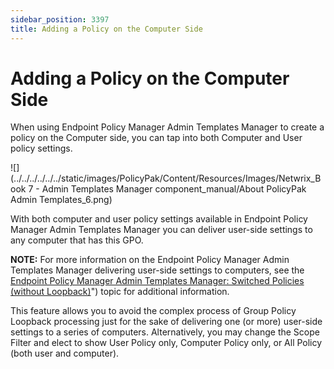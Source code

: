 ```yaml
---
sidebar_position: 3397
title: Adding a Policy on the Computer Side
---
```


# Adding a Policy on the Computer Side

When using Endpoint Policy Manager Admin Templates Manager to create a policy on the Computer side, you can tap into both Computer and User policy settings.

![](../../../../../../static/images/PolicyPak/Content/Resources/Images/Netwrix_Book 7 - Admin Templates Manager component_manual/About PolicyPak Admin Templates_6.png)

With both computer and user policy settings available in Endpoint Policy Manager Admin Templates Manager you can deliver user-side settings to any computer that has this GPO.

**NOTE:** For more information on the Endpoint Policy Manager Admin Templates Manager delivering user-side settings to computers, see the [Endpoint Policy Manager Admin Templates Manager: Switched Policies (without Loopback)](../../Video/AdministrativeTemplates/SwitchedPolicies)") topic for additional information.

This feature allows you to avoid the complex process of Group Policy Loopback processing just for the sake of delivering one (or more) user-side settings to a series of computers. Alternatively, you may change the Scope Filter and elect to show User Policy only, Computer Policy only, or All Policy (both user and computer).